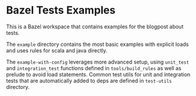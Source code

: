 # Bazel Tests Examples

This is a Bazel workspace that contains examples for the blogpost about tests.

The `example` directory contains the most basic examples with explicit loads and uses rules for scala and java directly.

The `example-with-config` leverages more advanced setup, using `unit_test` and `integration_test` functions defined in
`tools/build_rules` as well as prelude to avoid load statements. Common test utils for unit and integration tests that
are automatically added to deps are defined in `test-utils` directory.